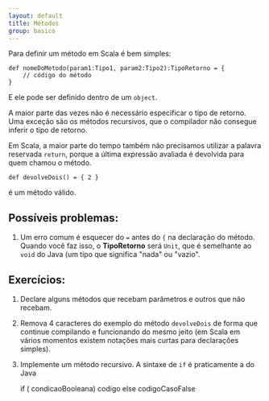 ```yaml
---
layout: default
title: Métodos
group: basico
---
```


Para definir um método em Scala é bem simples:

	def nomeDoMetodo(param1:Tipo1, param2:Tipo2):TipoRetorno = {
		// código do método
	}

E ele pode ser definido dentro de um `object`.

A maior parte das vezes não é necessário especificar o tipo de retorno. Uma exceção são os métodos recursivos,
que o compilador não consegue inferir o tipo de retorno.

Em Scala, a maior parte do tempo também não precisamos utilizar a palavra reservada `return`, porque a última 
expressão avaliada é devolvida para quem chamou o método.

	def devolveDois() = { 2 }

é um método válido.

## Possíveis problemas:

1. Um erro comum é esquecer do `=` antes do `{` na declaração do método. Quando você faz isso, o **TipoRetorno**
será `Unit`, que é semelhante ao `void` do Java (um tipo que significa "nada" ou "vazio".

## Exercícios:

1. Declare alguns métodos que recebam parâmetros e outros que não recebam.
2. Remova 4 caracteres do exemplo do método `devolveDois` de forma que continue compilando e funcionando do mesmo
jeito (em Scala em vários momentos existem notações mais curtas para declarações simples).
3. Implemente um método recursivo. A sintaxe de `if` é praticamente a do Java 

	if ( condicaoBooleana) codigo else codigoCasoFalse

